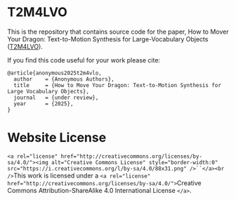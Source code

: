 # T2M4LVO

This is the repository that contains source code for the paper, How to Mover Your Dragon: Text-to-Motion Synthesis for Large-Vocabulary Objects ([T2M4LVO](https://t2m4lvo.github.io/)).

If you find this code useful for your work please cite:

```
@article{anonymous2025t2m4vlo,
  author    = {Anonymous Authors},
  title     = {How to Move Your Dragon: Text-to-Motion Synthesis for Large Vocabulary Objects},
  journal   = {under review},
  year      = {2025},
}
```

# Website License

`<a rel="license" href="http://creativecommons.org/licenses/by-sa/4.0/"><img alt="Creative Commons License" style="border-width:0" src="https://i.creativecommons.org/l/by-sa/4.0/88x31.png" />``</a><br />`This work is licensed under a `<a rel="license" href="http://creativecommons.org/licenses/by-sa/4.0/">`Creative Commons Attribution-ShareAlike 4.0 International License `</a>`.
